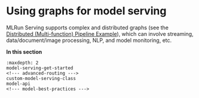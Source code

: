 # Using graphs for model serving

MLRun Serving supports complex and distributed graphs (see the [Distributed (Multi-function) Pipeline Example](./distributed-graph.ipynb)), which can involve streaming, data/document/image processing, NLP, and model monitoring, etc.

**In this section**

```{toctree}
:maxdepth: 2
model-serving-get-started
<!--- advanced-routing --->
custom-model-serving-class
model-api
<!--- model-best-practices --->
```
